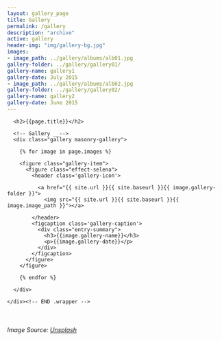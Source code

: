 ```yaml
---
layout: gallery_page
title: Gallery
permalink: /gallery
description: "archive"
active: gallery
header-img: "img/gallery-bg.jpg"
images:
- image_path: ../gallery/albums/alb01.jpg
gallery-folder: ../gallery/gallery01/
gallery-name: gallery1
gallery-date: July 2015
- image_path: ../gallery/albums/alb02.jpg
gallery-folder: ../gallery/gallery02/
gallery-name: gallery2
gallery-date: June 2015
---
```


<html class="no-js" lang="en">

<head>
  <meta content="charset=utf-8">
  <link rel="stylesheet" href="{{ " /assets/css/selena.css" | prepend: site.baseurl }}">
</head>


<body class="gallery">

  <section id="content" role="main">
    <div class="wrapper">

      <h2>{{page.title}}</h2>

      <!-- Gallery __-->
      <div class="gallery masonry-gallery">

        {% for image in page.images %}

        <figure class="gallery-item">
          <figure class="effect-selena">
            <header class='gallery-icon'>

              <a href="{{ site.url }}{{ site.baseurl }}{{ image.gallery-folder }}">
                <img src="{{ site.url }}{{ site.baseurl }}{{ image.image_path }}"></a>

            </header>
            <figcaption class='gallery-caption'>
              <div class="entry-summary">
                <h3>{{image.gallery-name}}</h3>
                <p>{{image.gallery-date}}</p>
              </div>
            </figcaption>
          </figure>
        </figure>

        {% endfor %}

      </div>

    </div><!-- END .wrapper -->
  </section>


  <br>
  <h6>
    <p>Image Source: <a href="https://unsplash.com/photos/YOT6kS8YtEA/">Unsplash</a></p>
  </h6>

  <!-- jQuery -->

  <script src="//ajax.googleapis.com/ajax/libs/jquery/2.1.1/jquery.min.js"></script>
  <script src="{{ site.baseurl }}/js/retina.min.js"></script>
  <!-- include Masonry -->
  <script src="{{ site.baseurl }}/js/isotope.pkgd.min.js"></script>
  <!-- include mousewheel plugins -->
  <script src="{{ site.baseurl }}/js/jquery.mousewheel.min.js"></script>
  <!-- include carousel plugins -->
  <script src="{{ site.baseurl}}/js/jquery.tinycarousel.min.js"></script>
  <!-- include svg line drawing plugin -->
  <script src="{{ site.baseurl }}/js/jquery.lazylinepainter.min.js"></script>
  <!-- include custom script -->
  <script src="{{ site.baseurl }}/js/scripts.js"></script>
  <!-- Modernizr -->
  <script src="{{ site.baseurl }}/js/modernizr.js"></script>

</body>

</html>